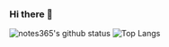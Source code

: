 ### Hi there 👋
![notes365's github status](https://github-readme-stats.vercel.app/api?username=notes365&show_icons=true&hide_border=true&count_private=true&theme=buefy)
![Top Langs](https://github-readme-stats.vercel.app/api/top-langs/?username=notes365&layout=compact&hide_border=true&theme=buefy)
